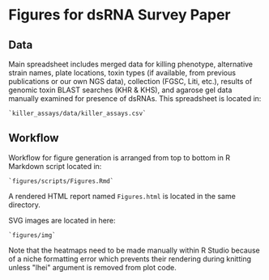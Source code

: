 
Figures for dsRNA Survey Paper
===============================

## Data

Main spreadsheet includes merged data for killing phenotype, alternative strain names, plate locations, toxin types (if available, from previous publications or our own NGS data), collection (FGSC, Liti, etc.), results of genomic toxin BLAST searches (KHR & KHS), and agarose gel data manually examined for presence of dsRNAs. This spreadsheet is located in: 

	`killer_assays/data/killer_assays.csv`

## Workflow

Workflow for figure generation is arranged from top to bottom in R Markdown script located in:

	`figures/scripts/Figures.Rmd`

A rendered HTML report named `Figures.html` is located in the same directory. 

SVG images are located in here:

	`figures/img`

Note that the heatmaps need to be made manually within R Studio because of a niche formatting
error which prevents their rendering during knitting unless "lhei" argument is removed from plot code. 

